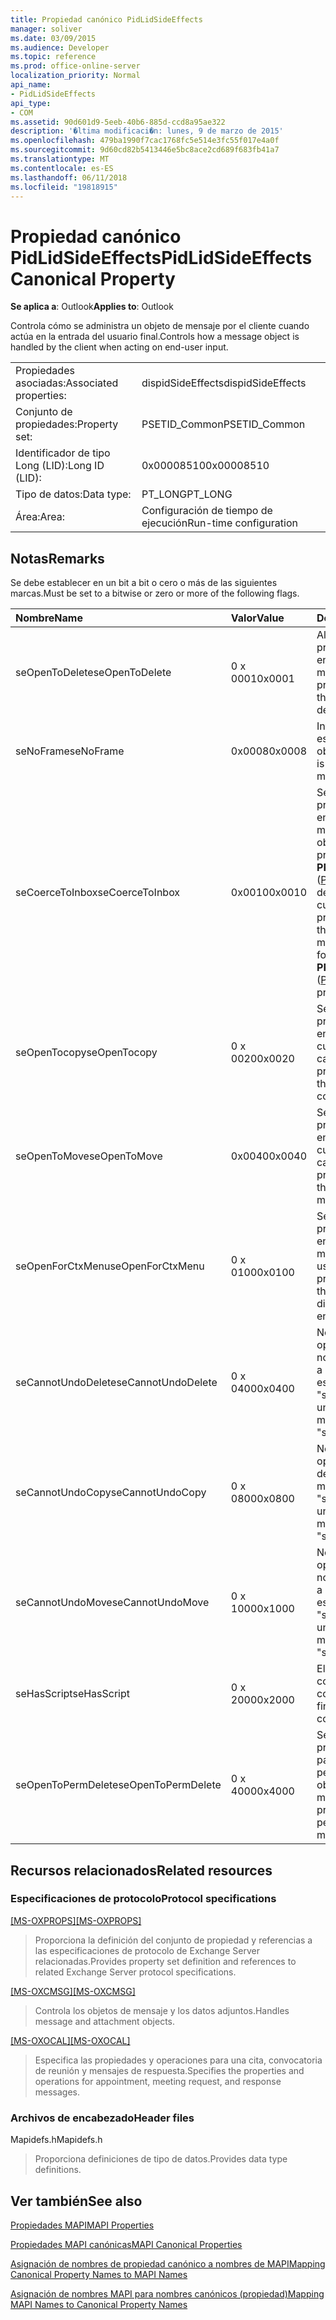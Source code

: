 ```yaml
---
title: Propiedad canónico PidLidSideEffects
manager: soliver
ms.date: 03/09/2015
ms.audience: Developer
ms.topic: reference
ms.prod: office-online-server
localization_priority: Normal
api_name:
- PidLidSideEffects
api_type:
- COM
ms.assetid: 90d601d9-5eeb-40b6-885d-ccd8a95ae322
description: '�ltima modificaci�n: lunes, 9 de marzo de 2015'
ms.openlocfilehash: 479ba1990f7cac1768fc5e514e3fc55f017e4a0f
ms.sourcegitcommit: 9d60cd82b5413446e5bc8ace2cd689f683fb41a7
ms.translationtype: MT
ms.contentlocale: es-ES
ms.lasthandoff: 06/11/2018
ms.locfileid: "19818915"
---
```

# <a name="pidlidsideeffects-canonical-property"></a><span data-ttu-id="183ef-103">Propiedad canónico PidLidSideEffects</span><span class="sxs-lookup"><span data-stu-id="183ef-103">PidLidSideEffects Canonical Property</span></span>

  
  
<span data-ttu-id="183ef-104">**Se aplica a**: Outlook</span><span class="sxs-lookup"><span data-stu-id="183ef-104">**Applies to**: Outlook</span></span> 
  
<span data-ttu-id="183ef-105">Controla cómo se administra un objeto de mensaje por el cliente cuando actúa en la entrada del usuario final.</span><span class="sxs-lookup"><span data-stu-id="183ef-105">Controls how a message object is handled by the client when acting on end-user input.</span></span>
  
|||
|:-----|:-----|
|<span data-ttu-id="183ef-106">Propiedades asociadas:</span><span class="sxs-lookup"><span data-stu-id="183ef-106">Associated properties:</span></span>  <br/> |<span data-ttu-id="183ef-107">dispidSideEffects</span><span class="sxs-lookup"><span data-stu-id="183ef-107">dispidSideEffects</span></span>  <br/> |
|<span data-ttu-id="183ef-108">Conjunto de propiedades:</span><span class="sxs-lookup"><span data-stu-id="183ef-108">Property set:</span></span>  <br/> |<span data-ttu-id="183ef-109">PSETID_Common</span><span class="sxs-lookup"><span data-stu-id="183ef-109">PSETID_Common</span></span>  <br/> |
|<span data-ttu-id="183ef-110">Identificador de tipo Long (LID):</span><span class="sxs-lookup"><span data-stu-id="183ef-110">Long ID (LID):</span></span>  <br/> |<span data-ttu-id="183ef-111">0x00008510</span><span class="sxs-lookup"><span data-stu-id="183ef-111">0x00008510</span></span>  <br/> |
|<span data-ttu-id="183ef-112">Tipo de datos:</span><span class="sxs-lookup"><span data-stu-id="183ef-112">Data type:</span></span>  <br/> |<span data-ttu-id="183ef-113">PT_LONG</span><span class="sxs-lookup"><span data-stu-id="183ef-113">PT_LONG</span></span>  <br/> |
|<span data-ttu-id="183ef-114">Área:</span><span class="sxs-lookup"><span data-stu-id="183ef-114">Area:</span></span>  <br/> |<span data-ttu-id="183ef-115">Configuración de tiempo de ejecución</span><span class="sxs-lookup"><span data-stu-id="183ef-115">Run-time configuration</span></span>  <br/> |
   
## <a name="remarks"></a><span data-ttu-id="183ef-116">Notas</span><span class="sxs-lookup"><span data-stu-id="183ef-116">Remarks</span></span>

<span data-ttu-id="183ef-117">Se debe establecer en un bit a bit o cero o más de las siguientes marcas.</span><span class="sxs-lookup"><span data-stu-id="183ef-117">Must be set to a bitwise or zero or more of the following flags.</span></span>
  
|<span data-ttu-id="183ef-118">**Nombre**</span><span class="sxs-lookup"><span data-stu-id="183ef-118">**Name**</span></span>|<span data-ttu-id="183ef-119">**Valor**</span><span class="sxs-lookup"><span data-stu-id="183ef-119">**Value**</span></span>|<span data-ttu-id="183ef-120">**Descripción**</span><span class="sxs-lookup"><span data-stu-id="183ef-120">**Description**</span></span>|
|:-----|:-----|:-----|
|<span data-ttu-id="183ef-121">seOpenToDelete</span><span class="sxs-lookup"><span data-stu-id="183ef-121">seOpenToDelete</span></span>  <br/> |<span data-ttu-id="183ef-122">0 x 0001</span><span class="sxs-lookup"><span data-stu-id="183ef-122">0x0001</span></span>  <br/> |<span data-ttu-id="183ef-123">Al eliminar, se requiere procesamiento adicional en el objeto de mensaje.</span><span class="sxs-lookup"><span data-stu-id="183ef-123">Additional processing is required on the message object when deleting.</span></span>  <br/> |
|<span data-ttu-id="183ef-124">seNoFrame</span><span class="sxs-lookup"><span data-stu-id="183ef-124">seNoFrame</span></span>  <br/> |<span data-ttu-id="183ef-125">0x0008</span><span class="sxs-lookup"><span data-stu-id="183ef-125">0x0008</span></span>  <br/> |<span data-ttu-id="183ef-126">Interfaz de usuario no está asociado con el objeto de mensaje.</span><span class="sxs-lookup"><span data-stu-id="183ef-126">No UI is associated with the message object.</span></span>  <br/> |
|<span data-ttu-id="183ef-127">seCoerceToInbox</span><span class="sxs-lookup"><span data-stu-id="183ef-127">seCoerceToInbox</span></span>  <br/> |<span data-ttu-id="183ef-128">0x0010</span><span class="sxs-lookup"><span data-stu-id="183ef-128">0x0010</span></span>  <br/> |<span data-ttu-id="183ef-129">Se requiere procesamiento adicional en el objeto de mensaje al mover o copiar a un objeto de carpeta con una propiedad de **PR_CONTAINER_CLASS** ([PidTagContainerClass](pidtagcontainerclass-canonical-property.md)) de "IPF. Tenga en cuenta".</span><span class="sxs-lookup"><span data-stu-id="183ef-129">Additional processing is required on the message object when moving or copying to a folder object with a **PR_CONTAINER_CLASS** ([PidTagContainerClass](pidtagcontainerclass-canonical-property.md)) property of "IPF.Note".</span></span>  <br/> |
|<span data-ttu-id="183ef-130">seOpenTocopy</span><span class="sxs-lookup"><span data-stu-id="183ef-130">seOpenTocopy</span></span>  <br/> |<span data-ttu-id="183ef-131">0 x 0020</span><span class="sxs-lookup"><span data-stu-id="183ef-131">0x0020</span></span>  <br/> |<span data-ttu-id="183ef-132">Se requiere procesamiento adicional en el objeto de mensaje cuando se copian a otra carpeta.</span><span class="sxs-lookup"><span data-stu-id="183ef-132">Additional processing is required on the message object when copying to another folder.</span></span>  <br/> |
|<span data-ttu-id="183ef-133">seOpenToMove</span><span class="sxs-lookup"><span data-stu-id="183ef-133">seOpenToMove</span></span>  <br/> |<span data-ttu-id="183ef-134">0x0040</span><span class="sxs-lookup"><span data-stu-id="183ef-134">0x0040</span></span>  <br/> |<span data-ttu-id="183ef-135">Se requiere procesamiento adicional en el objeto de mensaje cuando se mueve a otra carpeta.</span><span class="sxs-lookup"><span data-stu-id="183ef-135">Additional processing is required on the message object when moving to another folder.</span></span>  <br/> |
|<span data-ttu-id="183ef-136">seOpenForCtxMenu</span><span class="sxs-lookup"><span data-stu-id="183ef-136">seOpenForCtxMenu</span></span>  <br/> |<span data-ttu-id="183ef-137">0 x 0100</span><span class="sxs-lookup"><span data-stu-id="183ef-137">0x0100</span></span>  <br/> |<span data-ttu-id="183ef-138">Se requiere procesamiento adicional en el objeto de mensaje al mostrar los verbos para el usuario final.</span><span class="sxs-lookup"><span data-stu-id="183ef-138">Additional processing is required on the message object when displaying verbs to the end-user.</span></span>  <br/> |
|<span data-ttu-id="183ef-139">seCannotUndoDelete</span><span class="sxs-lookup"><span data-stu-id="183ef-139">seCannotUndoDelete</span></span>  <br/> |<span data-ttu-id="183ef-140">0 x 0400</span><span class="sxs-lookup"><span data-stu-id="183ef-140">0x0400</span></span>  <br/> |<span data-ttu-id="183ef-141">No se puede deshacer la operación de eliminación, no debe estar establecida a menos que se establezca "seOpenToDelete".</span><span class="sxs-lookup"><span data-stu-id="183ef-141">Cannot undo delete operation, must not be set unless "seOpenToDelete" is set.</span></span>  <br/> |
|<span data-ttu-id="183ef-142">seCannotUndoCopy</span><span class="sxs-lookup"><span data-stu-id="183ef-142">seCannotUndoCopy</span></span>  <br/> |<span data-ttu-id="183ef-143">0 x 0800</span><span class="sxs-lookup"><span data-stu-id="183ef-143">0x0800</span></span>  <br/> |<span data-ttu-id="183ef-144">No se puede deshacer la operación de copia, no debe estar establecida a menos que se establezca "seOpenTocopy".</span><span class="sxs-lookup"><span data-stu-id="183ef-144">Cannot undo copy operation, must not be set unless "seOpenTocopy" is set.</span></span>  <br/> |
|<span data-ttu-id="183ef-145">seCannotUndoMove</span><span class="sxs-lookup"><span data-stu-id="183ef-145">seCannotUndoMove</span></span>  <br/> |<span data-ttu-id="183ef-146">0 x 1000</span><span class="sxs-lookup"><span data-stu-id="183ef-146">0x1000</span></span>  <br/> |<span data-ttu-id="183ef-147">No se puede deshacer la operación de movimiento, no debe estar establecida a menos que se establezca "seOpenToMove".</span><span class="sxs-lookup"><span data-stu-id="183ef-147">Cannot undo move operation, must not be set unless "seOpenToMove" is set.</span></span>  <br/> |
|<span data-ttu-id="183ef-148">seHasScript</span><span class="sxs-lookup"><span data-stu-id="183ef-148">seHasScript</span></span>  <br/> |<span data-ttu-id="183ef-149">0 x 2000</span><span class="sxs-lookup"><span data-stu-id="183ef-149">0x2000</span></span>  <br/> |<span data-ttu-id="183ef-150">El objeto de mensaje contiene secuencias de comandos de usuario final.</span><span class="sxs-lookup"><span data-stu-id="183ef-150">The message object contains end-user script.</span></span>  <br/> |
|<span data-ttu-id="183ef-151">seOpenToPermDelete</span><span class="sxs-lookup"><span data-stu-id="183ef-151">seOpenToPermDelete</span></span>  <br/> |<span data-ttu-id="183ef-152">0 x 4000</span><span class="sxs-lookup"><span data-stu-id="183ef-152">0x4000</span></span>  <br/> |<span data-ttu-id="183ef-153">Se requiere procesamiento adicional para eliminar permanentemente el objeto de mensaje.</span><span class="sxs-lookup"><span data-stu-id="183ef-153">Additional processing is required to permanently delete the message object.</span></span>  <br/> |
   
## <a name="related-resources"></a><span data-ttu-id="183ef-154">Recursos relacionados</span><span class="sxs-lookup"><span data-stu-id="183ef-154">Related resources</span></span>

### <a name="protocol-specifications"></a><span data-ttu-id="183ef-155">Especificaciones de protocolo</span><span class="sxs-lookup"><span data-stu-id="183ef-155">Protocol specifications</span></span>

<span data-ttu-id="183ef-156">[[MS-OXPROPS]](http://msdn.microsoft.com/library/f6ab1613-aefe-447d-a49c-18217230b148%28Office.15%29.aspx)</span><span class="sxs-lookup"><span data-stu-id="183ef-156">[[MS-OXPROPS]](http://msdn.microsoft.com/library/f6ab1613-aefe-447d-a49c-18217230b148%28Office.15%29.aspx)</span></span>
  
> <span data-ttu-id="183ef-157">Proporciona la definición del conjunto de propiedad y referencias a las especificaciones de protocolo de Exchange Server relacionadas.</span><span class="sxs-lookup"><span data-stu-id="183ef-157">Provides property set definition and references to related Exchange Server protocol specifications.</span></span>
    
<span data-ttu-id="183ef-158">[[MS-OXCMSG]](http://msdn.microsoft.com/library/7fd7ec40-deec-4c06-9493-1bc06b349682%28Office.15%29.aspx)</span><span class="sxs-lookup"><span data-stu-id="183ef-158">[[MS-OXCMSG]](http://msdn.microsoft.com/library/7fd7ec40-deec-4c06-9493-1bc06b349682%28Office.15%29.aspx)</span></span>
  
> <span data-ttu-id="183ef-159">Controla los objetos de mensaje y los datos adjuntos.</span><span class="sxs-lookup"><span data-stu-id="183ef-159">Handles message and attachment objects.</span></span>
    
<span data-ttu-id="183ef-160">[[MS-OXOCAL]](http://msdn.microsoft.com/library/09861fde-c8e4-4028-9346-e7c214cfdba1%28Office.15%29.aspx)</span><span class="sxs-lookup"><span data-stu-id="183ef-160">[[MS-OXOCAL]](http://msdn.microsoft.com/library/09861fde-c8e4-4028-9346-e7c214cfdba1%28Office.15%29.aspx)</span></span>
  
> <span data-ttu-id="183ef-161">Especifica las propiedades y operaciones para una cita, convocatoria de reunión y mensajes de respuesta.</span><span class="sxs-lookup"><span data-stu-id="183ef-161">Specifies the properties and operations for appointment, meeting request, and response messages.</span></span>
    
### <a name="header-files"></a><span data-ttu-id="183ef-162">Archivos de encabezado</span><span class="sxs-lookup"><span data-stu-id="183ef-162">Header files</span></span>

<span data-ttu-id="183ef-163">Mapidefs.h</span><span class="sxs-lookup"><span data-stu-id="183ef-163">Mapidefs.h</span></span>
  
> <span data-ttu-id="183ef-164">Proporciona definiciones de tipo de datos.</span><span class="sxs-lookup"><span data-stu-id="183ef-164">Provides data type definitions.</span></span>
    
## <a name="see-also"></a><span data-ttu-id="183ef-165">Ver también</span><span class="sxs-lookup"><span data-stu-id="183ef-165">See also</span></span>



[<span data-ttu-id="183ef-166">Propiedades MAPI</span><span class="sxs-lookup"><span data-stu-id="183ef-166">MAPI Properties</span></span>](mapi-properties.md)
  
[<span data-ttu-id="183ef-167">Propiedades MAPI canónicas</span><span class="sxs-lookup"><span data-stu-id="183ef-167">MAPI Canonical Properties</span></span>](mapi-canonical-properties.md)
  
[<span data-ttu-id="183ef-168">Asignación de nombres de propiedad canónico a nombres de MAPI</span><span class="sxs-lookup"><span data-stu-id="183ef-168">Mapping Canonical Property Names to MAPI Names</span></span>](mapping-canonical-property-names-to-mapi-names.md)
  
[<span data-ttu-id="183ef-169">Asignación de nombres MAPI para nombres canónicos (propiedad)</span><span class="sxs-lookup"><span data-stu-id="183ef-169">Mapping MAPI Names to Canonical Property Names</span></span>](mapping-mapi-names-to-canonical-property-names.md)

